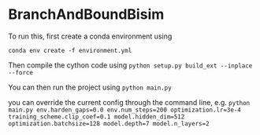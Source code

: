 # BranchAndBoundBisim

To run this, first create a conda environment using

`conda env create -f environment.yml`

Then compile the cython code using
`python setup.py build_ext --inplace --force`

You can then run the project using
`python main.py`

you can override the current config through the command line, e.g. 
`python main.py env.harden_gaps=0.0 env.num_steps=200 optimization.lr=3e-4 training_scheme.clip_coef=0.1 model.hidden_dim=512 optimization.batchsize=128 model.depth=7 model.n_layers=2`

